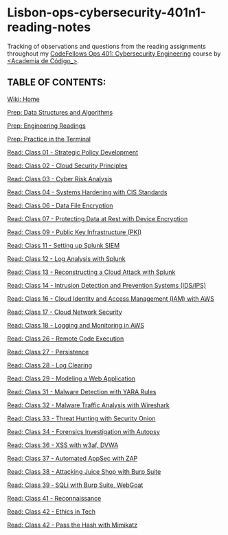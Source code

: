 
# Lisbon-ops-cybersecurity-401n1-reading-notes

Tracking of observations and questions from the reading assignments throughout my [CodeFellows Ops 401: Cybersecurity Engineering](https://www.codefellows.org/courses/ops-401/cybersecurity-engineering/) course by [<Academia de Código_>](https://www.cybersecurity.academiadecodigo.org/).

## TABLE OF CONTENTS:

[Wiki: Home](https://github.com/itzvenom/lisbon-ops-cybersecurity-401n1-reading-notes/wiki)

[Prep: Data Structures and Algorithms](https://github.com/itzvenom/lisbon-ops-cybersecurity-401n1-reading-notes/wiki/Prep:-Data-Structures-and-Algorithms)

[Prep: Engineering Readings](https://github.com/itzvenom/lisbon-ops-cybersecurity-401n1-reading-notes/wiki/Prep:-Engineering-Readings)

[Prep: Practice in the Terminal](https://github.com/itzvenom/lisbon-ops-cybersecurity-401n1-reading-notes/wiki/Prep:-Practice-in-the-Terminal)

[Read: Class 01 - Strategic Policy Development](https://github.com/itzvenom/lisbon-ops-cybersecurity-401n1-reading-notes/wiki/Read:-Class-01---Strategic-Policy-Development)

[Read: Class 02 - Cloud Security Principles](https://github.com/itzvenom/lisbon-ops-cybersecurity-401n1-reading-notes/wiki/Read:-Class-02---Cloud-Security-Principles-and-Frameworks)

[Read: Class 03 - Cyber Risk Analysis](https://github.com/itzvenom/lisbon-ops-cybersecurity-401n1-reading-notes/wiki/Read:-Class-03---Cyber-Risk-Analysis)

[Read: Class 04 - Systems Hardening with CIS Standards](https://github.com/itzvenom/lisbon-ops-cybersecurity-401n1-reading-notes/wiki/Read:-Class-04---Systems-Hardening-with-CIS-Standards)

[Read: Class 06 - Data File Encryption](https://github.com/itzvenom/lisbon-ops-cybersecurity-401n1-reading-notes/wiki/Read:-Class-06---Data-File-Encryption)

[Read: Class 07 - Protecting Data at Rest with Device Encryption](https://github.com/itzvenom/lisbon-ops-cybersecurity-401n1-reading-notes/wiki/Read:-Class-07---Protecting-Data-at-Rest-with-Device-Encryption)

[Read: Class 09 - Public Key Infrastructure (PKI)](https://github.com/itzvenom/lisbon-ops-cybersecurity-401n1-reading-notes/wiki/Read:-Class-09---Public-Key-Infrastructure-(PKI))

[Read: Class 11 - Setting up Splunk SIEM](https://github.com/itzvenom/lisbon-ops-cybersecurity-401n1-reading-notes/wiki/Read:-Class-11-Setting-up-Splunk-SIEM)

[Read: Class 12 - Log Analysis with Splunk](https://github.com/itzvenom/lisbon-ops-cybersecurity-401n1-reading-notes/wiki/Read:-Class-12-Log-Analysis-with-Splunk)

[Read: Class 13 - Reconstructing a Cloud Attack with Splunk](https://github.com/itzvenom/lisbon-ops-cybersecurity-401n1-reading-notes/wiki/Read:-Class-13-Reconstructing-a-Cloud-Attack-with-Splunk)

[Read: Class 14 - Intrusion Detection and Prevention Systems (IDS/IPS)](https://github.com/itzvenom/lisbon-ops-cybersecurity-401n1-reading-notes/wiki/Read:-Class-14---Intrusion-Detection-and-Prevention-Systems-(IDS-IPS))

[Read: Class 16 - Cloud Identity and Access Management (IAM) with AWS](https://github.com/itzvenom/lisbon-ops-cybersecurity-401n1-reading-notes/wiki/Read:-Class-16---Cloud-Identity-and-Access-Management-(IAM)-with-AWS)

[Read: Class 17 - Cloud Network Security](https://github.com/itzvenom/lisbon-ops-cybersecurity-401n1-reading-notes/wiki/Read:-Class-17---Cloud-Network-Security)

[Read: Class 18 - Logging and Monitoring in AWS](https://github.com/itzvenom/lisbon-ops-cybersecurity-401n1-reading-notes/wiki/Read:-Class-18---Logging-and-Monitoring-in-AWS)

[Read: Class 26 - Remote Code Execution](https://github.com/itzvenom/lisbon-ops-cybersecurity-401n1-reading-notes/wiki/Read:-Class-26---Remote-Code-Execution)

[Read: Class 27 - Persistence](https://github.com/itzvenom/lisbon-ops-cybersecurity-401n1-reading-notes/wiki/Read:-Class-27-Persistence)

[Read: Class 28 - Log Clearing](https://github.com/itzvenom/lisbon-ops-cybersecurity-401n1-reading-notes/wiki/Read:-Class-28-Log-Clearing)

[Read: Class 29 - Modeling a Web Application](https://github.com/itzvenom/lisbon-ops-cybersecurity-401n1-reading-notes/wiki/Read:-Class-29-Modeling-a-Web-Application)

[Read: Class 31 - Malware Detection with YARA Rules](https://github.com/itzvenom/lisbon-ops-cybersecurity-401n1-reading-notes/wiki/Read:-Class-31-Malware-Detection-with-YARA-Rules)

[Read: Class 32 - Malware Traffic Analysis with Wireshark](https://github.com/itzvenom/lisbon-ops-cybersecurity-401n1-reading-notes/wiki/Read:-Class-32---Malware-Traffic-Analysis-with-Wireshark)

[Read: Class 33 - Threat Hunting with Security Onion](https://github.com/itzvenom/lisbon-ops-cybersecurity-401n1-reading-notes/wiki/Read:-Class-33---Threat-Hunting-with-Security-Onion)

[Read: Class 34 - Forensics Investigation with Autopsy](https://github.com/itzvenom/lisbon-ops-cybersecurity-401n1-reading-notes/wiki/Read:-Class-34-Forensics-Investigation-with-Autopsy)

[Read: Class 36 - XSS with w3af, DVWA](https://github.com/itzvenom/lisbon-ops-cybersecurity-401n1-reading-notes/wiki/Read:-Class-36-XSS-with-w3af,-DVWA)

[Read: Class 37 - Automated AppSec with ZAP](https://github.com/itzvenom/lisbon-ops-cybersecurity-401n1-reading-notes/wiki/Read:-Class-37-Automated-AppSec-with-ZAP)

[Read: Class 38 - Attacking Juice Shop with Burp Suite](https://github.com/itzvenom/lisbon-ops-cybersecurity-401n1-reading-notes/wiki/Read:-Class-38-Attacking-Juice-Shop-with-Burp-Suite)

[Read: Class 39 ‐ SQLi with Burp Suite, WebGoat](https://github.com/itzvenom/lisbon-ops-cybersecurity-401n1-reading-notes/wiki/Read:-Class-39-%E2%80%90-SQLi-with-Burp-Suite,-WebGoat)

[Read: Class 41 - Reconnaissance](https://github.com/itzvenom/lisbon-ops-cybersecurity-401n1-reading-notes/wiki/Read:-Class-41-Reconnaissance)

[Read: Class 42 - Ethics in Tech](https://github.com/itzvenom/lisbon-ops-cybersecurity-401n1-reading-notes/wiki/Read:-Class-42-Ethics-in-Tech)

[Read: Class 42 - Pass the Hash with Mimikatz](https://github.com/itzvenom/lisbon-ops-cybersecurity-401n1-reading-notes/wiki/Read:-Class-42-Pass-the-Hash-with-Mimikatz)
